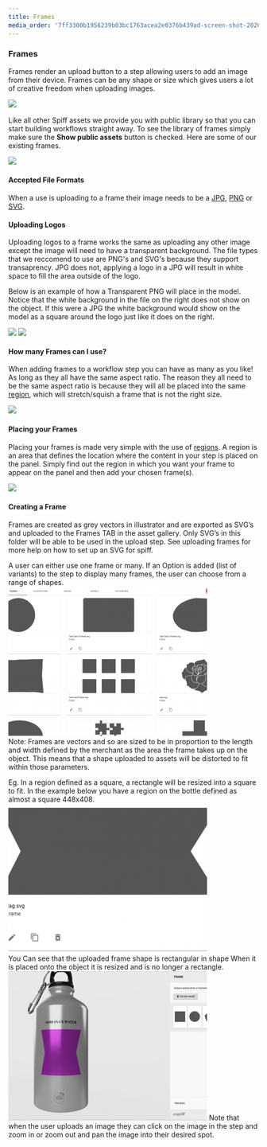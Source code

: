 ```yaml
---
title: Frames
media_order: '7ff3300b1956239b03bc1763acea2e0376b439ad-screen-shot-2020-04-09-at-73456-am.png,52d13c990d202f3f847a4187f8ac3d3f8de241e4-screen-shot-2020-04-09-at-73648-am-1.png,214f2b0cec7c75906e22c77a95ee7099474e0d9c-screen-shot-2020-04-08-at-115128-am.png,c1d9b295582e7498bf22a94a489ea9c929b7b9f4-screen-shot-2020-04-09-at-72223-am.png,9b0004b012dfbcaa4d3c83454af26438ad451229-screen-shot-2020-04-09-at-72600-am.png,Screen Shot 2020-09-25 at 2.42.20 pm.png,Screen Shot 2020-09-25 at 2.54.25 pm.png,Screen Shot 2020-09-25 at 2.50.35 pm.png,Screen Shot 2020-09-25 at 3.09.49 pm.png,png-700x342.jpg'
---
```


### Frames

Frames render an upload button to a step allowing users to add an image from their device. Frames can be any shape or size which gives users a lot of creative freedom when uploading images.

![](https://help.spiff.com.au/user/pages/04.Spiff-Concepts/06.Asset-Library/02.frames/Screen%20Shot%202020-09-25%20at%202.50.35%20pm.png)

Like all other Spiff assets we provide you with public library so that you can start building workflows straight away. To see the library of frames simply make sure the **Show public assets** button is checked. Here are some of our existing frames.

![](https://help.spiff.com.au/user/pages/04.Spiff-Concepts/06.Asset-Library/02.frames/Screen%20Shot%202020-09-25%20at%202.42.20%20pm.png)


#### Accepted File Formats

When a use is uploading to a frame their image needs to be a [JPG](https://en.wikipedia.org/wiki/JPEG), [PNG](https://en.wikipedia.org/wiki/Portable_Network_Graphics) or [SVG](https://en.wikipedia.org/wiki/Scalable_Vector_Graphics).

#### Uploading Logos

Uploading logos to a frame works the same as uploading any other image except the image will need to have a transparent background. The file types that we reccomend to use are PNG's and SVG's because they support transaprency. JPG does not, applying a logo in a JPG will result in white space to fill the area outside of the logo.

Below is an example of how a Transparent PNG will place in the model. Notice that the white background in the file on the right does not show on the object. If this were a JPG the white background would show on the model as a square around the logo just like it does on the right. 

![](https://help.spiff.com.au/user/pages/04.Spiff-Concepts/06.Asset-Library/02.frames/c1d9b295582e7498bf22a94a489ea9c929b7b9f4-screen-shot-2020-04-09-at-72223-am.png)
![](https://help.spiff.com.au/user/pages/04.Spiff-Concepts/06.Asset-Library/02.frames/png-700x342.jpg)

#### How many Frames can I use?

When adding frames to a workflow step you can have as many as you like! As long as they all have the same aspect ratio. The reason they all need to be the same aspect ratio is because they will all be placed into the same [region](https://help.spiff.com.au/spiff-concepts/workflows/step-details/regions), which will stretch/squish a frame that is not the right size.

![](https://help.spiff.com.au/user/pages/04.Spiff-Concepts/06.Asset-Library/02.frames/Screen%20Shot%202020-09-25%20at%202.54.25%20pm.png)

#### Placing your Frames

Placing your frames is made very simple with the use of [regions](https://help.spiff.com.au/spiff-concepts/workflows/step-details/regions). A region is an area that defines the location where the content in your step is placed on the panel. Simply find out the region in which you want your frame to appear on the panel and then add your chosen frame(s).

![](https://help.spiff.com.au/user/pages/04.Spiff-Concepts/06.Asset-Library/02.frames/Screen%20Shot%202020-09-25%20at%203.09.49%20pm.png)

#### Creating a Frame

Frames are created as grey vectors in illustrator and are exported as SVG’s and uploaded to the Frames TAB in the asset gallery. Only SVG’s in this folder will be able to be used in the upload step. See uploading frames for more help on how to set up an SVG for spiff.

A user can either use one frame or many. If an Option is added (list of variants) to the step to display many frames, the user can choose from a range of shapes. 
![](214f2b0cec7c75906e22c77a95ee7099474e0d9c-screen-shot-2020-04-08-at-115128-am.png)  
Note: Frames are vectors and so are sized to be in proportion to the length and width defined by the merchant as the area the frame takes up on the object. This means that a shape uploaded to assets will be distorted to fit within those parameters. 


Eg. In a region defined as a square, a rectangle will be resized into a square to fit.  In the example below you have a region on the bottle defined as almost a square 448x408.  
![](7ff3300b1956239b03bc1763acea2e0376b439ad-screen-shot-2020-04-09-at-73456-am.png)  
You Can see that the uploaded frame shape is rectangular in shape
When it is placed onto the object it is resized and is no longer a rectangle. 
![](52d13c990d202f3f847a4187f8ac3d3f8de241e4-screen-shot-2020-04-09-at-73648-am-1.png)
Note that when the user uploads an image they can click on the image in the step and zoom in or zoom out and pan the image into their desired spot. 
